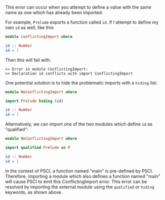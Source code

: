This error can occur when you attempt to define a value with the same name as one which has already been imported.

For example, `Prelude` exports a function called `id`. If I attempt to define my own `id` as well, like this:

```purescript
module ConflictingImport where

id :: Number
id = 1
```

Then this will fail with:

```
>> Error in module ConflictingImport:
>> Declaration id conflicts with import ConflictingImport
```

One potential solution is to hide the problematic imports with a `hiding` list:

```purescript
module NoConflictingImport where

import Prelude hiding (id)

id :: Number
id = 1
```

Alternatively, we can import one of the two modules which define `id` as "qualified":

```purescript
module NoConflictingImport where

import qualified Prelude as P

id :: Number
id = 1
```

In the context of PSCI, a function named "main" is pre-defined by PSCI. Therefore, importing a module which also defines a function named "main" will cause PSCI to emit this ConflictingImport error. This error can be resolved by importing the external module using the `qualified` or `hiding` keywords, as shown above.